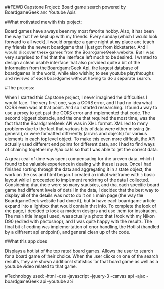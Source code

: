 ##FEWD Capstone Project: Board game search powered by BoardgameGeek and Youtube Apis

#What motivated me with this project:

Board games have always been my most favorite hobby. Also, it has been the way that I've kept up with my friends. Every sunday (which I would look forward to all week), I would organize a game night at my place and teach my friends the newest boardgame that I just got from kickstarter. And I would discover these games from the BoardgameGeek website. But I was very surprised to find that the interface left much to be desired. I wanted to design a clean usable interface that also provided quite a bit of the information from the BoardgameGeek Api, the largest database of boardgames in the world, while also wishing to see youtube playthroughs and reviews of each boardgame without having to do a separate search.

#The process:

When I started this Capstone project, I never imagined the difficulties I would face. The very first one, was a CORS error, and I had no idea what CORS even was at that point. And so I started researching. I found a way to use a proxy to get past the CORS error and implemented that code. The second biggest obstacle, and the one that required the most time, was the fact that the BoardgameGeek API was in XML format. XML led to many problems due to the fact that various bits of data were either missing (in general), or were formatted differently (arrays and objects) for various elements in each top level object. To make this even more difficult, the API actually used different end points for different data, and I had to find ways of chaining together my Ajax calls so that I was able to get the correct data.

A great deal of time was spent compensating for the uneven data, which I found to be valuable experience in dealing with these issues. Once I had finished sorting through the data and aggregating it in a state object, the work on the css and html began. I created an initial wireframe with a basic layout while I proceeded to implement rendering of the data I collected. Considering that there were so many statistics, and that each specific board game had different levels of detail in the data, I decided that the best way to display all of the details was not to do it on a main page (the way the BoardgameGeek website had done it), but to have each boardgame article expand into a lightbox that would contain that info. To complete the look of the page, I decided to look at modern designs and use them for inspiration. The main title image I used, was actually a photo that I took with my Nikon D90 (edited with photoshop), and I was quite happy with the results. The final bit of coding was implementation of error handling, the Hotlist (handled by a different api endpoint), and general clean up of the code.


#What this app does

Displays a hotlist of the top rated board games. Allows the user to search for a board game of their choice. When the user clicks on one of the search results, they are shown additional statistics for that board game as well as a youtube video related to that game.

#Technology used:
-html
-css
-javascript
-jquery-3
-canvas api
-ajax
-boardgameGeek api
-youtube api

